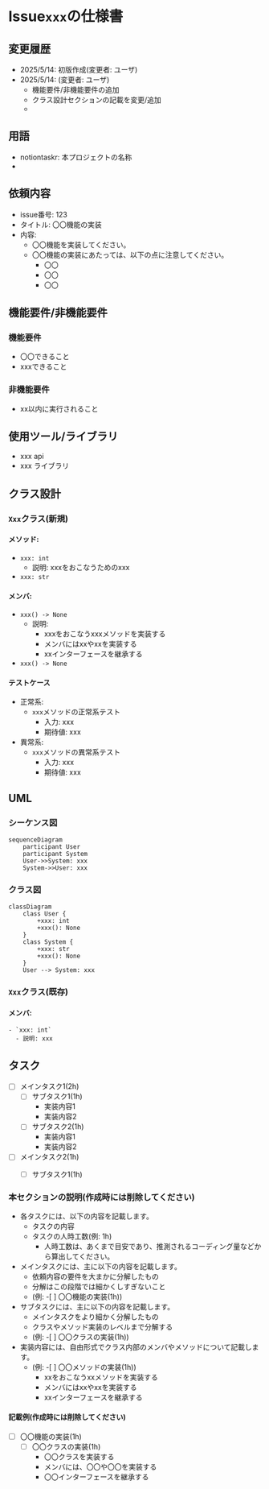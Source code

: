# Issue`xxx`の仕様書

## 変更履歴
- 2025/5/14: 初版作成(変更者: ユーザ)
- 2025/5/14: (変更者: ユーザ)
  - 機能要件/非機能要件の追加
  - クラス設計セクションの記載を変更/追加
  - 

## 用語
- notiontaskr: 本プロジェクトの名称
-  

## 依頼内容
- issue番号: 123
- タイトル: 〇〇機能の実装
- 内容: 
  - 〇〇機能を実装してください。
  - 〇〇機能の実装にあたっては、以下の点に注意してください。
    - 〇〇
    - 〇〇
    - 〇〇

## 機能要件/非機能要件
### 機能要件
- 〇〇できること
- xxxできること
### 非機能要件
- xx以内に実行されること

## 使用ツール/ライブラリ
- xxx api
- xxx ライブラリ

## クラス設計
### `Xxx`クラス(新規)
#### メソッド: 
- `xxx: int`
  - 説明: xxxをおこなうためのxxx
- `xxx: str`

#### メンバ:
- `xxx() -> None`
  - 説明: 
    - xxxをおこなうxxxメソッドを実装する
    - メンバにはxxやxxを実装する
    - xxインターフェースを継承する
- `xxx() -> None`

#### テストケース
- 正常系:
  - `xxx`メソッドの正常系テスト
    - 入力: xxx
    - 期待値: xxx
- 異常系:
  - `xxx`メソッドの異常系テスト
    - 入力: xxx
    - 期待値: xxx

## UML
### シーケンス図
```mermaid
sequenceDiagram
    participant User
    participant System
    User->>System: xxx
    System->>User: xxx
```
### クラス図
```mermaid
classDiagram
    class User {
        +xxx: int
        +xxx(): None
    }
    class System {
        +xxx: str
        +xxx(): None
    }
    User --> System: xxx
```

### `Xxx`クラス(既存)
#### メンバ: 
    - `xxx: int`
      - 説明: xxx

## タスク
- [ ] メインタスク1(2h)
  - [ ] サブタスク1(1h)
    - 実装内容1
    - 実装内容2
  - [ ] サブタスク2(1h)
    - 実装内容1
    - 実装内容2
- [ ] メインタスク2(1h)
  - [ ] サブタスク1(1h)


### 本セクションの説明(作成時には削除してください)
- 各タスクには、以下の内容を記載します。
  - タスクの内容
  - タスクの人時工数(例: 1h)
    - 人時工数は、あくまで目安であり、推測されるコーディング量などから算出してください。 
- メインタスクには、主に以下の内容を記載します。
  - 依頼内容の要件を大まかに分解したもの
  - 分解はこの段階では細かくしすぎないこと
  - (例: -[ ] 〇〇機能の実装(1h))
- サブタスクには、主に以下の内容を記載します。
  - メインタスクをより細かく分解したもの
  - クラスやメソッド実装のレベルまで分解する
  - (例: -[ ] 〇〇クラスの実装(1h))
- 実装内容には、自由形式でクラス内部のメンバやメソッドについて記載します。
  - (例: -[ ] 〇〇メソッドの実装(1h))
    - xxをおこなうxxメソッドを実装する
    - メンバにはxxやxxを実装する
    - xxインターフェースを継承する

#### 記載例(作成時には削除してください)
- [ ] 〇〇機能の実装(1h)
  - [ ] 〇〇クラスの実装(1h)
    - 〇〇クラスを実装する
    - メンバには、〇〇や〇〇を実装する
    - 〇〇インターフェースを継承する


